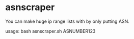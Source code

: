 # asnscraper
You can make huge ip range lists with by only putting ASN.

usage: bash asnscraper.sh ASNUMBER123

